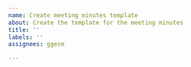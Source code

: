 ```yaml
---
name: Create meeting minutes template
about: Create the template for the meeting minutes
title: ''
labels: ''
assignees: ggesm

---
```



